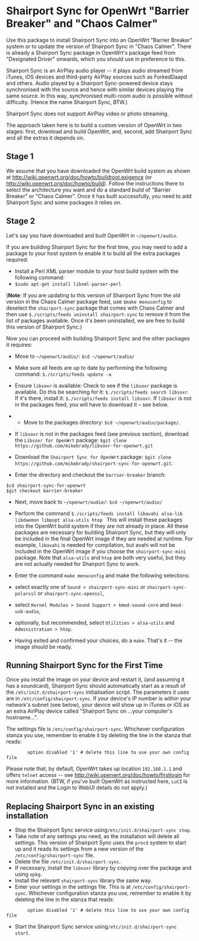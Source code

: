 Shairport Sync for OpenWrt "Barrier Breaker" and "Chaos Calmer"
======================
Use this package to install Shairport Sync into an OpenWrt "Barrier Breaker" system or to update the version of Shairport Sync in "Chaos Calmer". There is already a Shairport Sync package in OpenWrt's package feed from "Designated Driver" onwards, which you should use in preference to this. 

Shairport Sync is an AirPlay audio player -- it plays audio streamed from iTunes, iOS devices and third-party AirPlay sources such as ForkedDaapd and others.
Audio played by a Shairport Sync-powered device stays synchronised with the source and hence with similar devices playing the same source. In this way, synchronised multi-room audio is possible without difficulty. (Hence the name Shairport Sync, BTW.)

Shairport Sync does not support AirPlay video or photo streaming.

The approach taken here is to build a custom version of OpenWrt in two stages: first, download and build OpenWrt, and, second, add Shairport Sync and all the extras it depends on.

Stage 1
-------
We assume that you have downloaded the OpenWrt build system as shown at http://wiki.openwrt.org/doc/howto/buildroot.exigence (or http://wiki.openwrt.org/doc/howto/build). Follow the instructions there to select the architecture you want and do a standard build of "Barrier Breaker" or "Chaos Calmer". Once it has built successfully, you need to add Shairport Sync and some packages it relies on.

Stage 2
-------
Let's say you have downloaded and built OpenWrt in `~/openwrt/audio`.

If you are building Shairport Sync for the first time, you may need to add a package to your host system to enable it to build all the extra packages required:
* Install a Perl XML parser module to your host build system with the following command:
* `$sudo apt-get install libxml-parser-perl`

(**Note**: If you are updating to this version of Shairport Sync from the old version in the Chaos Calmer package feed, use `$make menuconfig` to deselect the `shairport-sync` package that comes with Chaos Calmer and then use `$./scripts/feeds uninstall shairport-sync` to remove it from the list of packages available. Once it's been uninstalled, we are free to build this version of Shairport Sync.)

Now you can proceed with building Shairport Sync and the other packages it requires:

* Move to `~/openwrt/audio/`: `$cd ~/openwrt/audio/`

* Make sure all feeds are up to date by performing the following command:
`$./scripts/feeds update -a`

* Ensure `libsoxr` is available: Check to see if the `libsoxr` package is available. Do this be searching for it: `$./scripts/feeds search libsoxr`. If it's there, install it: `$./scripts/feeds install libsoxr`. If `libsoxr` is not in the packages feed, you will have to download it – see below.

* * Move to the packages directory: `$cd ~/openwrt/audio/package/`.

* If `libsoxr` is not in the packages feed (see previous section), download the `Libsoxr for OpenWrt` package: `$git clone https://github.com/mikebrady/libsoxr-for-openwrt.git`

* Download the `Shairport Sync for OpenWrt` package: `$git clone https://github.com/mikebrady/shairport-sync-for-openwrt.git`.
* Enter the directory and checkout the `barrier-breaker` branch:
```
$cd shairport-sync-for-openwrt
$git checkout barrier-breaker
```
* Next, move back to `~/openwrt/audio/`: `$cd ~/openwrt/audio/`

* Perform the command
`$./scripts/feeds install libavahi alsa-lib libdaemon libpopt alsa-utils htop `
This will install these packages into the OpenWrt build system if they are not already in place. All these packages are necessary for building Shairport Sync, but they will only be included in the final OpenWrt image if they are needed at runtime. For example, `libavahi` is needed for compilation, but avahi will not be included in the OpenWrt image if you choose the `shairport-sync-mini` package.
Note that `alsa-utils` and `htop` are both very useful, but they are not actually needed for Shairport Sync to work.

* Enter the command `make menuconfig` and make the following selections:
 * select exactly one of `Sound > shairport-sync-mini` or `shairport-sync-polarssl` or `shairport-sync-openssl`,
 * select `Kernel Modules > Sound Support > kmod-sound-core` and `kmod-usb-audio`,
 * optionally, but recommended, select `Utilities > alsa-utils` and `Administration > htop`.

* Having exited and confirmed your choices, do a `make`. That's it -- the image should be ready.

Running Shairport Sync for the First Time
------------------------------------
Once you install the image on your device and restart it, (and assuming it has a soundcard), Shairport Sync should automatically start as a result of the `/etc/init.d/shairport-sync` initialisation script. The parameters it uses are in `/etc/config/shairport-sync`. If your device's IP number is within your network's subnet (see below), your device will show up in iTunes or iOS as an extra AirPlay device called "Shairport Sync on ...your computer's hostname...".

The settings file is `/etc/config/shairport-sync`. Whichever configuration stanza you use, remember to enable it by deleting the line in the stanza that reads:
```
        option disabled '1' # delete this line to use your own config file
```
Please note that, by default, OpenWrt takes up location `192.168.1.1` and offers `telnet` access -- see http://wiki.openwrt.org/doc/howto/firstlogin for more information. (BTW, if you've built OpenWrt as instructed here, `LuCI` is not installed and the Login to WebUI details do not apply.)

Replacing Shairport Sync in an existing installation
------------------------------------
* Stop the Shairport Sync service using`/etc/init.d/shairport-sync stop`.
* Take note of any settings you need, as the installation will delete all settings. This version of Shairport Sync uses the `procd` system to start up and it reads its settings from a new version of the `/etc/config/shairport-sync` file.
* Delete the file `/etc/init.d/shairport-sync`.
* If necessary, install the `libsoxr` library by copying over the package and using `opkg`.
* Install the relevant `shairport-sync` library the same way.
* Enter your settings in the settings file. This is at `/etc/config/shairport-sync`. Whichever configuration stanza you use, remember to enable it by deleting the line in the stanza that reads:
```
        option disabled '1' # delete this line to use your own config file
```
* Start the Shairport Sync service using`/etc/init.d/shairport-sync start`.
